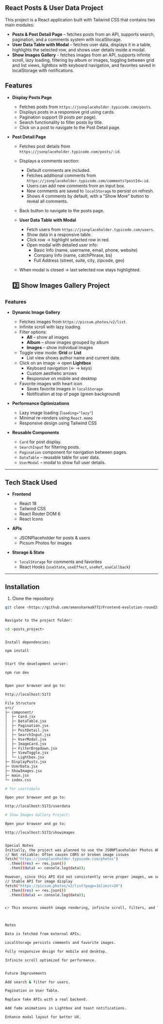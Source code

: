 
## React Posts & User Data Project


This project is a React application built with Tailwind CSS that contains two main modules:

- **Posts & Post Detail Page** – fetches posts from an API, supports search, pagination, and a comments system with localStorage.
- **User Data Table with Modal** – fetches user data, displays it in a table, highlights the selected row, and shows user details inside a modal.
- **Show Images Gallery** - fetches images from an API, supports infinite scroll, lazy loading, filtering by album or images, toggling between grid and list views, lightbox with keyboard navigation, and favorites saved in localStorage with notifications.

## Features

- **Display Posts Page**
  - Fetches posts from `https://jsonplaceholder.typicode.com/posts`.
  - Displays posts in a responsive grid using cards.
  - Pagination support (9 posts per page).
  - Search functionality to filter posts by title.
  - Click on a post to navigate to the Post Detail page.

- **Post Detail Page**
  - Fetches post details from `https://jsonplaceholder.typicode.com/posts/:id`.
  - Displays a comments section:
    - Default comments are included.
    - Fetches additional comments from `https://jsonplaceholder.typicode.com/comments?postId=:id`.
    - Users can add new comments from an input box.
    - New comments are saved to `localStorage` to persist on refresh.
    - Shows 4 comments by default, with a "Show More" button to reveal all comments.
  - Back button to navigate to the posts page.

  - **User Data Table with Modal**
    - Fetch users from `https://jsonplaceholder.typicode.com/users`.
    - Show data in a responsive table.
    - Click row → highlight selected row in red.
    - Open modal with detailed user info:
      - Basic Info (name, username, email, phone, website)
      - Company Info (name, catchPhrase, bs)
      - Full Address (street, suite, city, zipcode, geo)
  - When modal is closed → last selected row stays highlighted.

  ## 2️⃣ Show Images Gallery Project

### Features

- **Dynamic Image Gallery**
  - Fetches images from `https://picsum.photos/v2/list`.
  - Infinite scroll with lazy loading.
  - Filter options:
    - **All** – show all images
    - **Album** – show images grouped by album
    - **Images** – show individual images
  - Toggle view mode: **Grid** or **List**
    - List view shows author name and current date.
  - Click on an image → open **Lightbox**
    - Keyboard navigation (← → keys)
    - Custom aesthetic arrows
    - Responsive on mobile and desktop
  - Favorite images with heart icon
    - Saves favorite images in `localStorage`
    - Notification at top of page (green background)

- **Performance Optimizations**
  - Lazy image loading (`loading="lazy"`)
  - Minimal re-renders using `React.memo`
  - Responsive design using Tailwind CSS

- **Reusable Components**
  - `Card` for post display.
  - `SearchInput` for filtering posts.
  - `Pagination` component for navigation between pages.
  -  `DataTable` – reusable table for user data.
  -  `UserModal` – modal to show full user details.

---

## Tech Stack Used

- **Frontend**
  - React 18
  - Tailwind CSS
  - React Router DOM 6
  - React Icons

- **APIs**
  - JSONPlaceholder for posts & users
  - Picsum Photos for images

- **Storage & State**
  - `localStorage` for comments and favorites
  - React Hooks (`useState`, `useEffect`, `useRef`, `useCallback`)

---

## Installation

1. Clone the repository:

```bash
git clone <https://github.com/amansharma9772/Frontend-evolution-round2>


Navigate to the project folder:

cd <posts_project>


Install dependencies:

npm install


Start the development server:

npm run dev


Open your browser and go to:

http://localhost:5173

File Structure
src/
├─ component/
│  ├─ Card.jsx
│  ├─ DataTable.jsx
│  ├─ Pagination.jsx
│  ├─ PostDetail.jsx
│  ├─ SearchInput.jsx
│  ├─ UserModal.jsx
│  ├─ ImageCard.jsx
│  ├─ FilterDropdown.jsx
│  ├─ ViewToggle.jsx
│  └─ Lightbox.jsx
├─ DisplayPosts.jsx
├─ UserData.jsx
├─ ShowImages.jsx
├─ main.jsx
└─ index.css

# for usertabale

Open your browser and go to:

http://localhost:5173/userdata 

# Show Images Gallery Project:

Open your browser and go to:

http://localhost:5173/showimages 


Special Notes
Initially, the project was planned to use the JSONPlaceholder Photos API:
// Not reliable: Often causes CORS or broken image issues
fetch("https://jsonplaceholder.typicode.com/photos")
  .then((res) => res.json())
  .then((data) => console.log(data));

However, since this API did not consistently serve proper images, we switched to the Picsum Photos API which is more stable for random images:
// Stable API for image display
fetch("https://picsum.photos/v2/list?page=1&limit=20")
  .then((res) => res.json())
  .then((data) => console.log(data));


👉 This ensures smooth image rendering, infinite scroll, filters, and lightbox features without frequent CORS or broken image problems.



Notes

Data is fetched from external APIs.

LocalStorage persists comments and favorite images.

Fully responsive design for mobile and desktop.

Infinite scroll optimized for performance.


Future Improvements

Add search & filter for users.

Pagination in User Table.

Replace fake APIs with a real backend.

Add fade animations in Lightbox and toast notifications.

Enhance modal layout for better UX.


